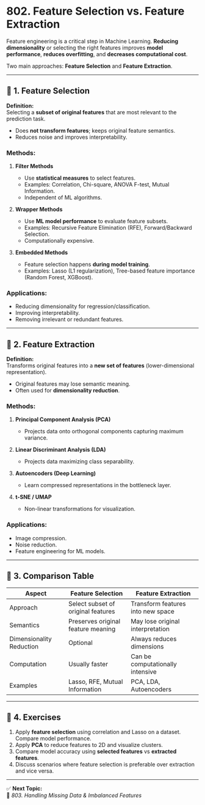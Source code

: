 # 802. Feature Selection vs. Feature Extraction

Feature engineering is a critical step in Machine Learning. **Reducing dimensionality** or selecting the right features improves **model performance**, **reduces overfitting**, and **decreases computational cost**.  

Two main approaches: **Feature Selection** and **Feature Extraction**.

---

## 🔹 1. Feature Selection

**Definition:**  
Selecting a **subset of original features** that are most relevant to the prediction task.

- Does **not transform features**; keeps original feature semantics.
- Reduces noise and improves interpretability.

### Methods:

1. **Filter Methods**
   - Use **statistical measures** to select features.
   - Examples: Correlation, Chi-square, ANOVA F-test, Mutual Information.
   - Independent of ML algorithms.

2. **Wrapper Methods**
   - Use **ML model performance** to evaluate feature subsets.
   - Examples: Recursive Feature Elimination (RFE), Forward/Backward Selection.
   - Computationally expensive.

3. **Embedded Methods**
   - Feature selection happens **during model training**.
   - Examples: Lasso (L1 regularization), Tree-based feature importance (Random Forest, XGBoost).

### Applications:
- Reducing dimensionality for regression/classification.
- Improving interpretability.
- Removing irrelevant or redundant features.

---

## 🔹 2. Feature Extraction

**Definition:**  
Transforms original features into a **new set of features** (lower-dimensional representation).

- Original features may lose semantic meaning.
- Often used for **dimensionality reduction**.

### Methods:

1. **Principal Component Analysis (PCA)**
   - Projects data onto orthogonal components capturing maximum variance.

2. **Linear Discriminant Analysis (LDA)**
   - Projects data maximizing class separability.

3. **Autoencoders (Deep Learning)**
   - Learn compressed representations in the bottleneck layer.

4. **t-SNE / UMAP**
   - Non-linear transformations for visualization.

### Applications:
- Image compression.
- Noise reduction.
- Feature engineering for ML models.

---

## 🔹 3. Comparison Table

| Aspect | Feature Selection | Feature Extraction |
|--------|-----------------|-----------------|
| Approach | Select subset of original features | Transform features into new space |
| Semantics | Preserves original feature meaning | May lose original interpretation |
| Dimensionality Reduction | Optional | Always reduces dimensions |
| Computation | Usually faster | Can be computationally intensive |
| Examples | Lasso, RFE, Mutual Information | PCA, LDA, Autoencoders |

---

## 🧩 4. Exercises

1. Apply **feature selection** using correlation and Lasso on a dataset. Compare model performance.  
2. Apply **PCA** to reduce features to 2D and visualize clusters.  
3. Compare model accuracy using **selected features** vs **extracted features**.  
4. Discuss scenarios where feature selection is preferable over extraction and vice versa.

---

✅ **Next Topic:**  
📘 *803. Handling Missing Data & Imbalanced Features*
